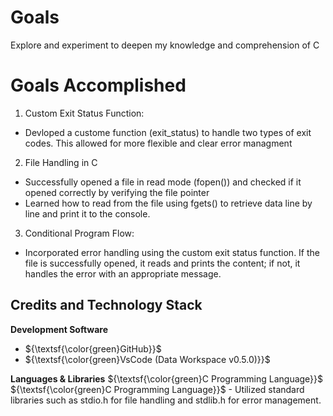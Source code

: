 # Goals
Explore and experiment to deepen my knowledge and comprehension of C

# Goals Accomplished
1. Custom Exit Status Function:
  - Devloped a custome function (exit_status) to handle two types of exit codes. This allowed for more flexible and clear error managment

2. File Handling in C
  - Successfully opened a file in read mode (fopen()) and checked if it opened correctly by verifying the file pointer
  - Learned how to read from the file using fgets() to retrieve data line by line and print it to the console.

3. Conditional Program Flow:
  * Incorporated error handling using the custom exit status function. If the file is successfully opened, it reads and prints the content; if not, it handles the error with an appropriate message.


## Credits and Technology Stack
**Development Software**
- ${\textsf{\color{green}GitHub}}$
- ${\textsf{\color{green}VsCode (Data Workspace v0.5.0)}}$

**Languages & Libraries**
  ${\textsf{\color{green}C Programming Language}}$
  ${\textsf{\color{green}C Programming Language}}$
    - Utilized standard libraries such as stdio.h for file handling and stdlib.h for error management.

